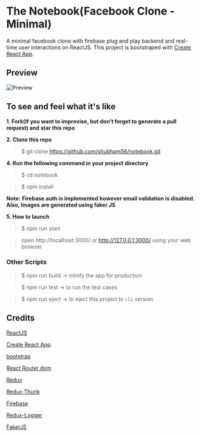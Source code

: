# The Notebook(Facebook Clone - Minimal)

A minimal facebook clone with firebase plug and play backend and real-time user interactions on ReactJS. This project is bootstraped with [Create React App](https://github.com/facebook/create-react-app).

## Preview

![Preview](Notebook.gif)

## To see and feel what it's like

**1. Fork(If you want to improvise, but don't forget to generate a pull request) and star this repo**

**2. Clone this repo**

> $ git clone https://github.com/shubham56/notebook.git

**4. Run the following command in your project directory**

> $ cd notebook

> $ npm install

**Note:**
**Firebase auth is implemented however email validation is disabled. Also, Images are generated using faker JS**

**5. How to launch**

> $ npm run start

> open http://localhost:3000/ or http://127.0.0.1:3000/ using your web browser

### Other Scripts

> $ npm run build -> minify the app for production

> $ npm run test -> to run the test cases

> $ npm run eject -> to eject this project to `cli` version

## Credits

[ReactJS](https://github.com/facebook/react)

[Create React App](https://github.com/facebook/create-react-app).

[bootstrap](https://github.com/twbs/bootstrap)

[React Router dom](https://github.com/ReactTraining/react-router/tree/master/packages/react-router-dom)

[Redux](https://github.com/reduxjs/redux)

[Redux-Thunk](https://github.com/reduxjs/redux-thunk)

[Firebase](https://github.com/firebase/)

[Redux-Logger](https://github.com/evgenyrodionov/redux-logger)

[FakerJS](https://github.com/marak/Faker.js/)
